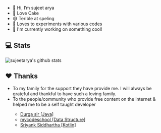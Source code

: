 - 👋 Hi, I’m sujeet arya
- 🎂 Love Cake
- 😅 Terible at speling
- 💖 Loves to experiments with various codes
- 👀 I'm currently working on something cool!

## 💻 Stats
![sujeetarya's github stats](https://github-readme-stats.vercel.app/api/top-langs/?username=sujeetarya&layout=compact&exclude_repo=needflix,m3d5-password-manager)

## ❤️ Thanks
<ul>
  <li>To my family for the support they have provide me. I will always be grateful and thankful to have such a loving family.</li>
  <li>To the people/community who provide free content on the internet & helped me to be a self taught developer</li>
  <ul>
    <li> <a href="https://www.youtube.com/channel/UCbjozK_PYCTLEluFlrJ8UZg">Durga sir [Java]</a> </li>
    <li> <a href="https://www.youtube.com/channel/UClEEsT7DkdVO_fkrBw0OTrA">mycodeschool [Data Structure]</a> </li>
    <li> <a href="https://www.youtube.com/watch?v=VEqhzCFmEQI&list=PLlxmoA0rQ-LwgK1JsnMsakYNACYGa1cjR">Sriyank Siddhartha [Kotlin] </a> </li>
  </ul>
</ul>
